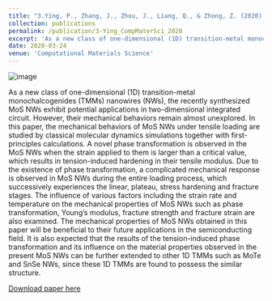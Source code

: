 ```yaml
---
title: "3.Ying, P., Zhang, J., Zhou, J., Liang, Q., & Zhong, Z. (2020). Mechanical behaviors of MoS nanowires under tension from molecular dynamics simulations. Computational Materials Science, 179, 109691."
collection: publications
permalink: /publication/3-Ying_CompMaterSci_2020
excerpt: 'As a new class of one-dimensional (1D) transition-metal monochalcogenides (TMMs) nanowires (NWs), the recently synthesized MoS NWs exhibit potential applications in two-dimensional integrated circuit. However, their mechanical behaviors remain almost unexplored. In this paper, the mechanical behaviors of MoS NWs under tensile loading are studied by classical molecular dynamics simulations together with first-principles calculations. '
date: 2020-03-24
venue: 'Computational Materials Science'
---
```

![image](https://user-images.githubusercontent.com/54773018/221376457-a676e0d8-f688-48cd-8111-4ece5bf3d418.png)

As a new class of one-dimensional (1D) transition-metal monochalcogenides (TMMs) nanowires (NWs), the recently synthesized MoS NWs exhibit potential applications in two-dimensional integrated circuit. However, their mechanical behaviors remain almost unexplored. In this paper, the mechanical behaviors of MoS NWs under tensile loading are studied by classical molecular dynamics simulations together with first-principles calculations. A novel phase transformation is observed in the MoS NWs when the strain applied to them is larger than a critical value, which results in tension-induced hardening in their tensile modulus. Due to the existence of phase transformation, a complicated mechanical response is observed in MoS NWs during the entire loading process, which successively experiences the linear, plateau, stress hardening and fracture stages. The influence of various factors including the strain rate and temperature on the mechanical properties of MoS NWs such as phase transformation, Young’s modulus, fracture strength and fracture strain are also examined. The mechanical properties of MoS NWs obtained in this paper will be beneficial to their future applications in the semiconducting field. It is also expected that the results of the tension-induced phase transformation and its influence on the material properties observed in the present MoS NWs can be further extended to other 1D TMMs such as MoTe and SnSe NWs, since these 1D TMMs are found to possess the similar structure.

[Download paper here](http://hityingph.github.io/files/3-Ying_CompMaterSci_2020.pdf)

